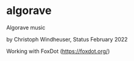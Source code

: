 # algorave
Algorave music

by Christoph Windheuser, Status February 2022

Working with FoxDot (https://foxdot.org/)
